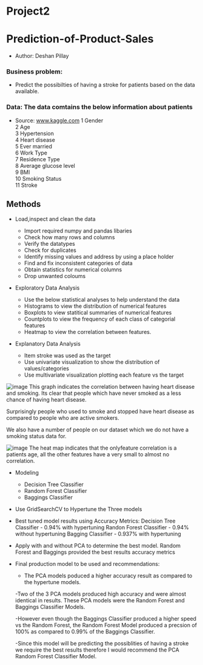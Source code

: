 # Project2

# Prediction-of-Product-Sales
- Author: Deshan Pillay
### Business problem:
- Predict the possibilties of having a stroke for patients based on the data available.
### Data: The data comtains the below information about patients
- Source: www.kaggle.com
 1   Gender                
 2   Age         
 3   Hypertension          
 4   Heart disease               
 5   Ever married                 
 6   Work Type          
 7   Residence Type  
 8   Average glucose level               
 9   BMI      
 10  Smoking Status                
 11  Stroke

## Methods
* Load,inspect and clean the data
   - Import required numpy and pandas libaries
   - Check how many rows and columns
   - Verify the datatypes
   - Check for duplicates
   - Identify missing values and address by using a place holder
   - Find and fix inconsistent categories of data
   - Obtain statistics for numerical columns
   - Drop unwanted coloums
     
* Exploratory Data Analysis
   - Use the below statistical analyses to help understand the data
   - Histograms to view the distribution of numerical features
   - Boxplots to view statitical summaries of numerical features
   - Countplots to view the frequency of each class of categorial features
   - Heatmap to view the correlation between features.

* Explanatory Data Analysis
  - Item stroke was used as the target
  - Use univariate visualization to show the distribution of values/categories
  - Use multivariate visualization plotting each feature vs the target

![image](https://github.com/Desh86/Project2/assets/138576166/1c53619a-54a6-4c29-a186-6f2ca4b607ca)
This graph indicates the correlation between having heart disease and smoking.
Its clear that people which have never smoked as a less chance of having heart disease.

Surprisingly people who used to smoke and stopped have heart disease as compared to people who are active smokers.

We also have a number of people on our dataset which we do not have a smoking status data for.

![image](https://github.com/Desh86/Project2/assets/138576166/eb8e4b8f-a1f4-4af9-ad99-da3eaf777385)
The heat map indicates that the onlyfeature  correlation is a patients age, all the other features have a very small to almost no correlation.


* Modeling
  - Decision Tree Classifier 
  - Random Forest Classifier 
  - Baggings Classifier 

* Use GridSearchCV to Hypertune the Three models

* Best tuned model results using Accuracy Metrics:
      Decision Tree Classifier - 0.94% with hypertuning
      Randon Forest Classifier - 0.94% without hypertuning
      Bagging Classifier - 0.937% with hypertuning

* Apply with and without PCA to determine the best model.
  Random Forest and Baggings provided the best results accuracy metrics


* Final production model to be used and recommendations:

  - The PCA models poduced a higher accuracy result as compared to the hypertune models.

  -Two of the 3 PCA models produced high accuracy and were almost identical in results. These PCA models were the Random Forest and Baggings Classifier Models.

  -However even though the Baggings Classifier produced a higher speed vs the Random Forest, the Random Forest Model produced a precsion of 100% as compared to 0.99% of the Baggings Classifier.

  -Since this model will be predicting the possiblities of having a stroke we require the best results therefore I would recommend the PCA Random Forest Classifier Model.
















 
